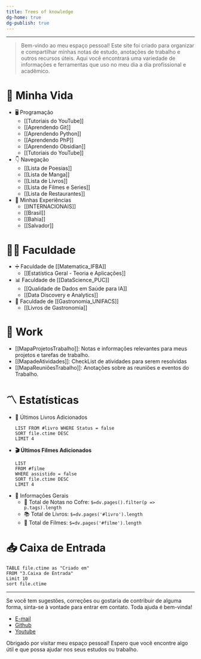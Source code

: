 ```yaml
---
title: Trees of knowledge
dg-home: true
dg-publish: true
---
```

****
> Bem-vindo ao meu espaço pessoal! Este site foi criado para organizar e compartilhar minhas notas de estudo, anotações de trabalho e outros recursos úteis. Aqui você encontrará uma variedade de informações e ferramentas que uso no meu dia a dia profissional e acadêmico.

# 🌱 Minha Vida
- 🖥️ Programação
    - [[Tutoriais do YouTube]]
    - [[Aprendendo Git]]
    - [[Aprendendo Python]]
    - [[Aprendendo PhP]]
    - [[Aprendendo Obsidian]]
    - [[Tutoriais do YouTube]]
- 👇 Navegação
    - [[Lista de Poesias]]
    - [[Lista de Manga]]
    - [[Lista de Livros]]
    - [[Lista de Filmes e Series]]
    - [[Lista de Restaurantes]]
- 🎴 Minhas Experiências
    - [[INTERNACIONAIS]]
    - [[Brasil]]
    - [[Bahia]]
    - [[Salvador]]
# 👨‍🎓 Faculdade
- ➗ Faculdade de [[Matematica_IFBA]]
    - [[Estatística Geral - Teoria e Aplicações]]
- 📊 Faculdade de [[DataScience_PUC]]
    - [[Qualidade de Dados em Saúde para IA]]
    - [[Data Discovery e Analytics]]
- 🍲 Faculdade de [[Gastronomia_UNIFACS]]
    - [[Livros de Gastronomia]]
# 💼 Work
- [[MapaProjetosTrabalho]]: Notas e informações relevantes para meus projetos e tarefas de trabalho.
- [[MapadeAtividades]]: CheckList de atividades para serem resolvidas
- [[MapaReuniõesTrabalho]]: Anotações sobre as reuniões e eventos do Trabalho.  
# 〽️ Estatísticas
- 📖 Últimos Livros Adicionados
    ```dataview
    LIST FROM #livro WHERE Status = false
    SORT file.ctime DESC
    LIMIT 4
    ```
- **🎬 Últimos Filmes Adicionados**
    ```dataview
    LIST 
    FROM #filme
    WHERE assistido = false
    SORT file.ctime DESC
    LIMIT 4
    ```
-   📼 Informações Gerais
    -   📝 Total de Notas no Cofre: `$=dv.pages().filter(p => p.tags).length`
    -   📚 Total de Livros: `$=dv.pages('#livro').length`
    -   🍿 Total de Filmes: `$=dv.pages('#filme').length`
# 📥 Caixa de Entrada
```dataview
TABLE file.ctime as "Criado em"
FROM "3.Caixa de Entrada"
Limit 10
sort file.ctime
```
---
Se você tem sugestões, correções ou gostaria de contribuir de alguma forma, sinta-se à vontade para entrar em contato. Toda ajuda é bem-vinda!
-   [E-mail](mailto:samuraiflamesf@gmail.com)
-   [Github](https://github.com/Samuraiflamesf/CofreObisidian)
-   [Youtube](https://youtube.com/user/SamuraiFlameSF)
  
Obrigado por visitar meu espaço pessoal! Espero que você encontre algo útil e que possa ajudar nos seus estudos ou trabalho.